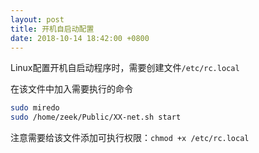 ```yaml
---
layout: post
title: 开机自启动配置
date: 2018-10-14 18:42:00 +0800
---
```


Linux配置开机自启动程序时，需要创建文件`/etc/rc.local`

在该文件中加入需要执行的命令
```zsh
sudo miredo
sudo /home/zeek/Public/XX-net.sh start
```

注意需要给该文件添加可执行权限：`chmod +x /etc/rc.local`